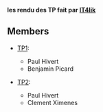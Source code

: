 **les rendu des TP fait par [IT4lik](https://github.com/It4lik/B2-Reseau-2018)**

## Members

- [TP1](https://github.com/paulhiv/reseau-b2/tree/master/tp1): 
  - Paul Hivert
  - Benjamin Picard

- [TP2](https://github.com/paulhiv/reseau-b2/tree/master/tp1): 
  - Paul Hivert
  - Clement Ximenes
